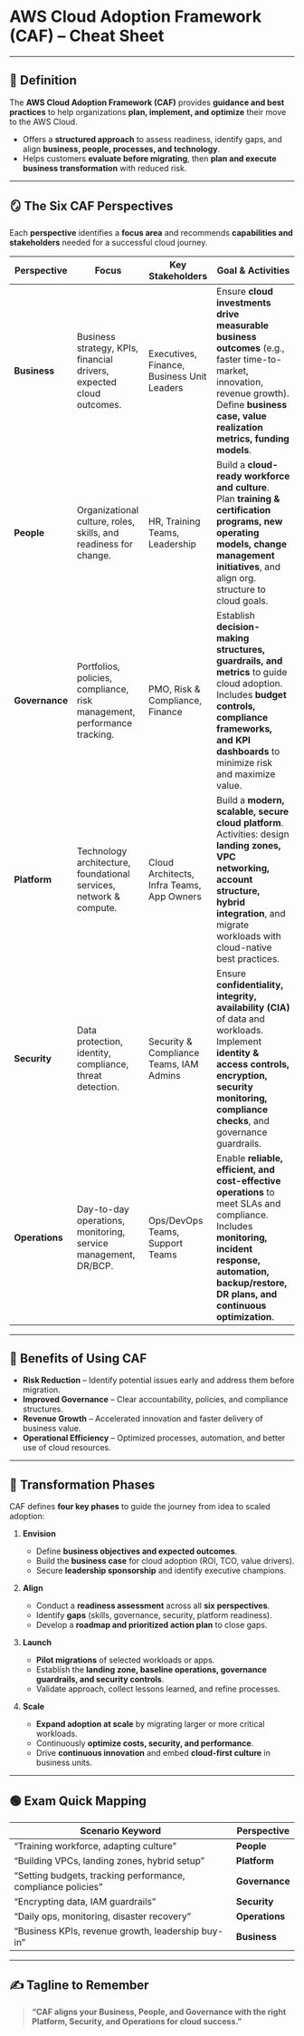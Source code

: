 # AWS Cloud Adoption Framework (CAF) – Cheat Sheet

---

## 📝 Definition
The **AWS Cloud Adoption Framework (CAF)** provides **guidance and best practices** to help organizations **plan, implement, and optimize** their move to the AWS Cloud.

- Offers a **structured approach** to assess readiness, identify gaps, and align **business, people, processes, and technology**.
- Helps customers **evaluate before migrating**, then **plan and execute business transformation** with reduced risk.

---

## 🪞 The Six CAF Perspectives

Each **perspective** identifies a **focus area** and recommends **capabilities and stakeholders** needed for a successful cloud journey.

| Perspective | Focus | Key Stakeholders | Goal & Activities |
|-------------|-------|------------------|-------------------|
| **Business** | Business strategy, KPIs, financial drivers, expected cloud outcomes. | Executives, Finance, Business Unit Leaders | Ensure **cloud investments drive measurable business outcomes** (e.g., faster time-to-market, innovation, revenue growth). Define **business case, value realization metrics, funding models**. |
| **People** | Organizational culture, roles, skills, and readiness for change. | HR, Training Teams, Leadership | Build a **cloud-ready workforce and culture**. Plan **training & certification programs, new operating models, change management initiatives**, and align org. structure to cloud goals. |
| **Governance** | Portfolios, policies, compliance, risk management, performance tracking. | PMO, Risk & Compliance, Finance | Establish **decision-making structures, guardrails, and metrics** to guide cloud adoption. Includes **budget controls, compliance frameworks, and KPI dashboards** to minimize risk and maximize value. |
| **Platform** | Technology architecture, foundational services, network & compute. | Cloud Architects, Infra Teams, App Owners | Build a **modern, scalable, secure cloud platform**. Activities: design **landing zones, VPC networking, account structure, hybrid integration**, and migrate workloads with cloud-native best practices. |
| **Security** | Data protection, identity, compliance, threat detection. | Security & Compliance Teams, IAM Admins | Ensure **confidentiality, integrity, availability (CIA)** of data and workloads. Implement **identity & access controls, encryption, security monitoring, compliance checks**, and governance guardrails. |
| **Operations** | Day-to-day operations, monitoring, service management, DR/BCP. | Ops/DevOps Teams, Support Teams | Enable **reliable, efficient, and cost-effective operations** to meet SLAs and compliance. Includes **monitoring, incident response, automation, backup/restore, DR plans, and continuous optimization**. |

---

## 💎 Benefits of Using CAF
- **Risk Reduction** – Identify potential issues early and address them before migration.
- **Improved Governance** – Clear accountability, policies, and compliance structures.
- **Revenue Growth** – Accelerated innovation and faster delivery of business value.
- **Operational Efficiency** – Optimized processes, automation, and better use of cloud resources.

---

## 🚀 Transformation Phases

CAF defines **four key phases** to guide the journey from idea to scaled adoption:

1. **Envision**  
   - Define **business objectives and expected outcomes**.  
   - Build the **business case** for cloud adoption (ROI, TCO, value drivers).  
   - Secure **leadership sponsorship** and identify executive champions.

2. **Align**  
   - Conduct a **readiness assessment** across all **six perspectives**.  
   - Identify **gaps** (skills, governance, security, platform readiness).  
   - Develop a **roadmap and prioritized action plan** to close gaps.

3. **Launch**  
   - **Pilot migrations** of selected workloads or apps.  
   - Establish the **landing zone, baseline operations, governance guardrails, and security controls**.  
   - Validate approach, collect lessons learned, and refine processes.

4. **Scale**  
   - **Expand adoption at scale** by migrating larger or more critical workloads.  
   - Continuously **optimize costs, security, and performance**.  
   - Drive **continuous innovation** and embed **cloud-first culture** in business units.

---

## 🟢 Exam Quick Mapping

| Scenario Keyword | Perspective |
|------------------|-------------|
| “Training workforce, adapting culture” | **People** |
| “Building VPCs, landing zones, hybrid setup” | **Platform** |
| “Setting budgets, tracking performance, compliance policies” | **Governance** |
| “Encrypting data, IAM guardrails” | **Security** |
| “Daily ops, monitoring, disaster recovery” | **Operations** |
| “Business KPIs, revenue growth, leadership buy-in” | **Business** |

---

## ✍️ Tagline to Remember
> **“CAF aligns your **Business**, **People**, and **Governance** with the right **Platform**, **Security**, and **Operations** for cloud success.”**
